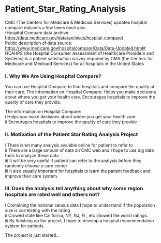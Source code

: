 # Patient_Star_Rating_Analysis
CMC (The Centers for Medicare & Medicaid Services) updates hospital compare datasets a few times each year.  
(Hospital Compare data archive: https://data.medicare.gov/data/archives/hospital-compare)  
Public description of data source: https://www.medicare.gov/hospitalcompare/Data/Data-Updated.html#  
HCAHPS (the Hospital Consumer Assessment of Healthcare Providers and Systems) is a patient satisfaction survey required by CMS (the Centers for Medicare and Medicaid Services) for all hospitals in the United States

### I. Why We Are Using Hospital Compare?
You can use Hospital Compare to find hospitals and compare the quality of their care. The information on Hospital Compare: Helps you make decisions about where you get your health care. Encourages hospitals to improve the quality of care they provide.

The information on Hospital Compare:  
i Helps you make decisions about where you get your health care  
ii Encourages hospitals to improve the quality of care they provide 

### II. Motivation of the Patient Star Rating Analysis Project  
i There isnot many analysis avaiable online for patient to refer to  
ii There are a large amount of data on CMC web and I hope to use big data tools to analyze these data  
iii It will be very useful if patient can refer to the analysis before they randomly choose a care center  
iii It also equally important for hospitals to learn the patient feedback and improve their care system.

### III. Does the analysis tell anything about why some region hospitals are rated well and others not?  
i Combining the national census data I hope to understand if the population size is correlating with the rating  
ii Crowed state like California, NY, NJ, FL, etc showed the worst ratings.  
iii By finishing up the project, I hope to develop a hospital recommendation system for patients. 

The project is just started...
